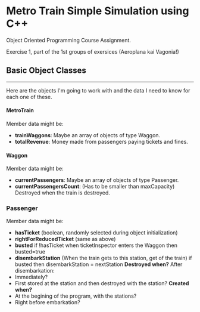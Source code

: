 # Metro Train Simple Simulation using C++
Object Oriented Programming Course Assignment.

Exercise 1, part of the 1st groups of exersices (Aeroplana kai Vagonia!)


## Basic Object Classes
-----------------------
Here are the objects I'm going to work with and the data I need to know for each one of these.

#### MetroTrain
Member data might be:
- __trainWaggons__: Maybe an array of objects of type Waggon.
- __totalRevenue__: Money made from passengers paying tickets and fines.

#### Waggon
Member data might be:
- __currentPassengers__:
    Maybe an array of objects of type Passenger.
- __currentPassengersCount__:
    (Has to be smaller than maxCapacity)
Destroyed when the train is destroyed.

### Passenger
Member data might be:
- __hasTicket__ (boolean, randomly selected during object initialization)
- __rightForReducedTicket__ (same as above)
- __busted__ 
    if !hasTicket when ticketInspector enters the Waggon then busted=true
- __disembarkStation__ (When the train gets to this station, get of the train)
    if busted then disembarkStation = nextStation
__Destroyed when?__ After disembarkation:
- Immediately?
- First stored at the station and then destroyed with the station?
__Created when?__
- At the begining of the program, with the stations?
- Right before embarkation?
